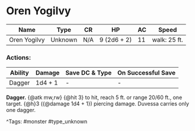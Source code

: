 # Oren Yogilvy

| Name | Type | CR | HP | AC | Speed |
|------|------|----|----|----|-------|
| Oren Yogilvy | Unknown | N/A | 9 (2d6 + 2) | 11 | walk: 25 ft. |

### Actions:

| Ability | Damage | Save DC & Type | On Successful Save |
|---------|--------|----------------|--------------------|
| Dagger | 1d4 + 1 | - | - |


**Dagger.** {@atk mw,rw} {@hit 3} to hit, reach 5 ft. or range 20/60 ft., one target. {@h}3 ({@damage 1d4 + 1}) piercing damage. Duvessa carries only one dagger.

^Tags: #monster #type_unknown